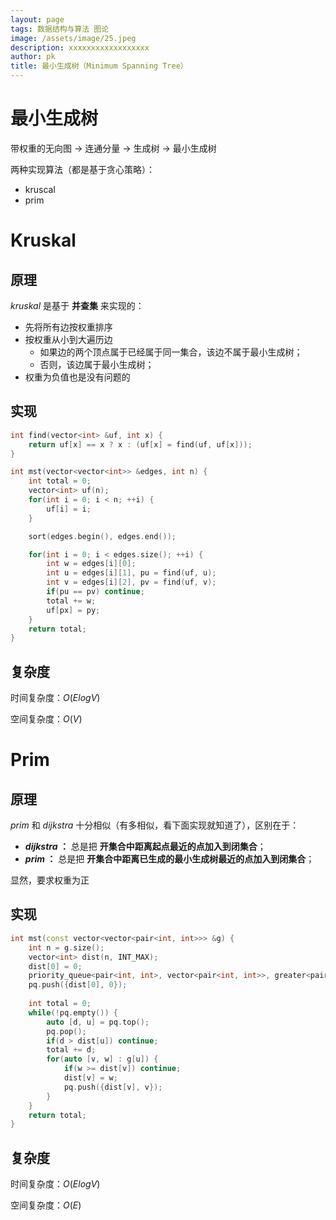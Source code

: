 ```yaml
---
layout: page
tags: 数据结构与算法 图论
image: /assets/image/25.jpeg
description: xxxxxxxxxxxxxxxxxx
author: pk
title: 最小生成树（Minimum Spanning Tree）
---
```


# 最小生成树
带权重的无向图 -> 连通分量 -> 生成树 -> 最小生成树

两种实现算法（都是基于贪心策略）：
- kruscal
- prim



# Kruskal

## 原理
$kruskal$ 是基于 **并查集** 来实现的：
- 先将所有边按权重排序
- 按权重从小到大遍历边
  - 如果边的两个顶点属于已经属于同一集合，该边不属于最小生成树；
  - 否则，该边属于最小生成树；
- 权重为负值也是没有问题的



## 实现
```cpp
int find(vector<int> &uf, int x) {
    return uf[x] == x ? x : (uf[x] = find(uf, uf[x]));
}

int mst(vector<vector<int>> &edges, int n) {
    int total = 0;
    vector<int> uf(n);
    for(int i = 0; i < n; ++i) {
        uf[i] = i;
    }

    sort(edges.begin(), edges.end());

    for(int i = 0; i < edges.size(); ++i) {
        int w = edges[i][0];
        int u = edges[i][1], pu = find(uf, u);
        int v = edges[i][2], pv = find(uf, v);
        if(pu == pv) continue;
        total += w;
        uf[px] = py;
    }
    return total;
}
```



## 复杂度

时间复杂度：$O(ElogV)$

空间复杂度：$O(V)$



# Prim

## 原理
$prim$ 和 $dijkstra$ 十分相似（有多相似，看下面实现就知道了），区别在于：
- **$dijkstra$ ：** 总是把 **开集合中距离起点最近的点加入到闭集合**；
- **$prim$ ：** 总是把 **开集合中距离已生成的最小生成树最近的点加入到闭集合**；

显然，要求权重为正



## 实现
```cpp
int mst(const vector<vector<pair<int, int>>> &g) {
    int n = g.size();
    vector<int> dist(n, INT_MAX);
    dist[0] = 0;
    priority_queue<pair<int, int>, vector<pair<int, int>>, greater<pair<int, int>>> pq;
    pq.push({dist[0], 0});
    
    int total = 0;
    while(!pq.empty()) {
        auto [d, u] = pq.top();
        pq.pop();
        if(d > dist[u]) continue;
        total += d;
        for(auto [v, w] : g[u]) {
            if(w >= dist[v]) continue;
            dist[v] = w;
            pq.push({dist[v], v});
        }
    }
    return total;
}
```


## 复杂度

时间复杂度：$O(ElogV)$

空间复杂度：$O(E)$



